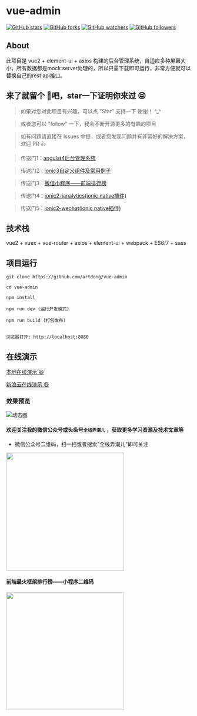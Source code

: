 # vue-admin

[![GitHub stars](https://img.shields.io/github/stars/iampawan/FlutterExampleApps.svg?style=social&label=Star)](https://github.com/artdong/vue-admin) [![GitHub forks](https://img.shields.io/github/forks/iampawan/FlutterExampleApps.svg?style=social&label=Fork)](https://github.com/artdong/vue-admin/fork) [![GitHub watchers](https://img.shields.io/github/watchers/iampawan/FlutterExampleApps.svg?style=social&label=Watch)](https://github.com/artdong/vue-admin) [![GitHub followers](https://img.shields.io/github/followers/iampawan.svg?style=social&label=Follow)](https://github.com/artdong/vue-admin)  

## About

此项目是 vue2 + element-ui + axios 构建的后台管理系统，自适应多种屏幕大小，所有数据都是mock server处理的，所以只需下载即可运行，非常方便就可以替换自己的rest api接口。


## 来了就留个 :feet:吧，star一下证明你来过  :stuck_out_tongue_closed_eyes:

>  如果对您对此项目有兴趣，可以点 "Star" 支持一下 谢谢！ ^_^

>  或者您可以 "follow" 一下，我会不断开源更多的有趣的项目

>  如有问题请直接在 Issues 中提，或者您发现问题并有非常好的解决方案，欢迎 PR 👍

>  传送门1：[angulat4后台管理系统](https://github.com/artdong/ng4-grace)

>  传送门2：[ionic3自定义组件及常用例子](https://github.com/artdong/ionic3-awesome)

>  传送门3：[微信小程序——前端排行榜](https://github.com/artdong/weapp-web-rank)

>  传送门4：[ionic2-janalytics(ionic native插件)](https://github.com/artdong/ionic2-janalytics)

>  传送门5：[ionic2-wechat(ionic native插件)](https://github.com/artdong/ionic2-wechat)


## 技术栈

vue2 + vuex + vue-router + axios + element-ui + webpack + ES6/7 + sass


## 项目运行

```
git clone https://github.com/artdong/vue-admin

cd vue-admin

npm install

npm run dev (运行开发模式)

npm run build (打包发布)


浏览器打开: http://localhost:8080

```

## 在线演示

[本地在线演示 :smiley:](https://artdong.github.io/vue2-admin-grace)

[新浪云在线演示 :smiley:](http://phpsite.applinzi.com/vue2-admin-grace)

### 效果预览

![动态图](https://github.com/artdong/vue-admin/blob/develop/assets/screenshot/vue2-admin-grace-v1.1.gif?raw=true)

#### 欢迎关注我的微信公众号或头条号`全栈弄潮儿` ，获取更多学习资源及技术文章等

* 微信公众号二维码，扫一扫或者搜索"全栈弄潮儿"即可关注

<img src="https://github.com/artdong/weapp-web-rank/blob/master/images/qrcode.png" width="320px" style="display:inline;">

#### 前端最火框架排行榜——小程序二维码

<img src="https://github.com/artdong/weapp-web-rank/blob/master/images/gh_web-rank.jpg" width="320px" style="display:inline;">


